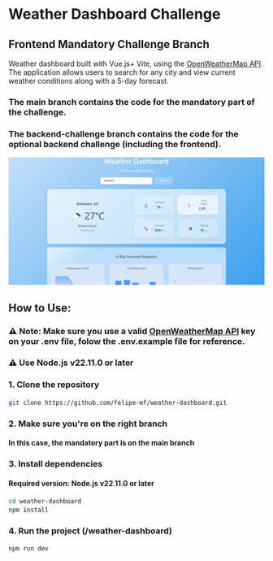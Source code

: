 # Weather Dashboard Challenge
## Frontend Mandatory Challenge Branch

Weather dashboard built with Vue.js+ Vite, using the [OpenWeatherMap API](https://openweathermap.org/api). The application allows users to search for any city and view current weather conditions along with a 5-day forecast.

### The main branch contains the code for the mandatory part of the challenge.
### The backend-challenge branch contains the code for the optional backend challenge (including the frontend).

![Preview Screenshot](./weather-dashboard/src/assets/dashboard-preview.png)

## How to Use:
### ⚠️ Note: Make sure you use a valid [OpenWeatherMap API](https://openweathermap.org/api) key on your .env file, folow the .env.example file for reference. 
### ⚠️ Use Node.js v22.11.0 or later 

### 1. Clone the repository

```bash
git clone https://github.com/felipe-mf/weather-dashboard.git
```
### 2. Make sure you're on the right branch
#### In this case, the mandatory part is on the main branch

### 3. Install dependencies
#### Required version: Node.js v22.11.0 or later

```bash
cd weather-dashboard
npm install
```

### 4. Run the project (/weather-dashboard)

```bash
npm run dev
```
